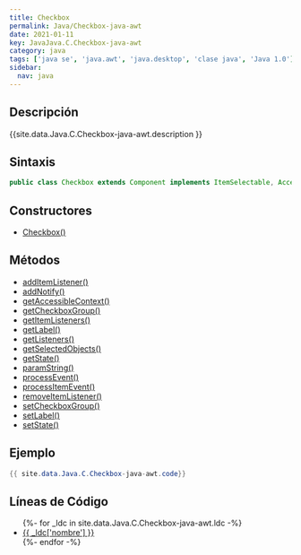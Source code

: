 ```yaml
---
title: Checkbox
permalink: Java/Checkbox-java-awt
date: 2021-01-11
key: JavaJava.C.Checkbox-java-awt
category: java
tags: ['java se', 'java.awt', 'java.desktop', 'clase java', 'Java 1.0']
sidebar: 
  nav: java
---
```


## Descripción
{{site.data.Java.C.Checkbox-java-awt.description }}

## Sintaxis
~~~java
public class Checkbox extends Component implements ItemSelectable, Accessible
~~~

## Constructores
* [Checkbox()](/Java/Checkbox-java-awt/Checkbox/)

## Métodos
* [addItemListener()](/Java/Checkbox-java-awt/addItemListener)
* [addNotify()](/Java/Checkbox-java-awt/addNotify)
* [getAccessibleContext()](/Java/Checkbox-java-awt/getAccessibleContext)
* [getCheckboxGroup()](/Java/Checkbox-java-awt/getCheckboxGroup)
* [getItemListeners()](/Java/Checkbox-java-awt/getItemListeners)
* [getLabel()](/Java/Checkbox-java-awt/getLabel)
* [getListeners()](/Java/Checkbox-java-awt/getListeners)
* [getSelectedObjects()](/Java/Checkbox-java-awt/getSelectedObjects)
* [getState()](/Java/Checkbox-java-awt/getState)
* [paramString()](/Java/Checkbox-java-awt/paramString)
* [processEvent()](/Java/Checkbox-java-awt/processEvent)
* [processItemEvent()](/Java/Checkbox-java-awt/processItemEvent)
* [removeItemListener()](/Java/Checkbox-java-awt/removeItemListener)
* [setCheckboxGroup()](/Java/Checkbox-java-awt/setCheckboxGroup)
* [setLabel()](/Java/Checkbox-java-awt/setLabel)
* [setState()](/Java/Checkbox-java-awt/setState)

## Ejemplo
~~~java
{{ site.data.Java.C.Checkbox-java-awt.code}}
~~~

## Líneas de Código
<ul>
{%- for _ldc in site.data.Java.C.Checkbox-java-awt.ldc -%}
   <li>
       <a href="{{_ldc['url'] }}">{{ _ldc['nombre'] }}</a>
   </li>
{%- endfor -%}
</ul>
